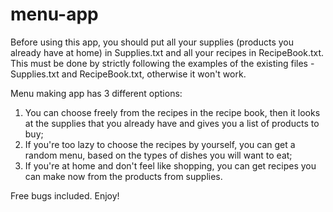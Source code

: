 # menu-app

Before using this app, you should put all your supplies (products you already have at home) in Supplies.txt and all your recipes in RecipeBook.txt.
This must be done by strictly following the examples of the existing files - Supplies.txt and RecipeBook.txt, otherwise it won't work.

Menu making app has 3 different options:
1. You can choose freely from the recipes in the recipe book, then it looks at the supplies that you already have and gives you a list of products to buy;
2. If you're too lazy to choose the recipes by yourself, you can get a random menu, based on the types of dishes you will want to eat;
3. If you're at home and don't feel like shopping, you can get recipes you can make now from the products from supplies.

Free bugs included.
Enjoy!